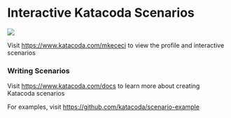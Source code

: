 # Interactive Katacoda Scenarios

[![](http://shields.katacoda.com/katacoda/mkececi/count.svg)](https://www.katacoda.com/mkececi "Get your profile on Katacoda.com")

Visit https://www.katacoda.com/mkececi to view the profile and interactive scenarios

### Writing Scenarios
Visit https://www.katacoda.com/docs to learn more about creating Katacoda scenarios

For examples, visit https://github.com/katacoda/scenario-example
